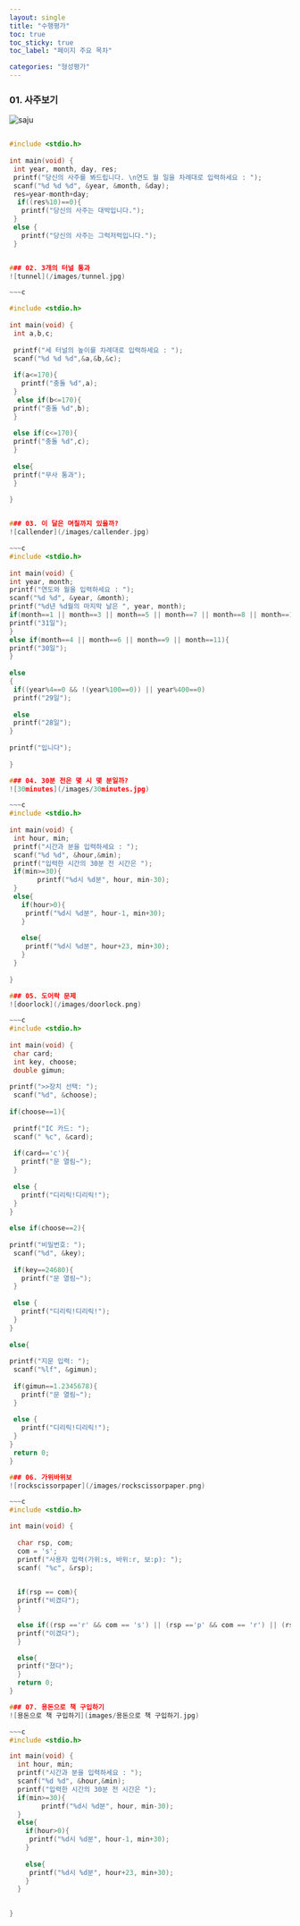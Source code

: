 ```yaml
---
layout: single
title: "수행평가"
toc: true
toc_sticky: true
toc_label: "페이지 주요 목차"

categories: "형성평가"
---
```


### 01. 사주보기
![saju](/images/saju.jpg)

~~~c

#include <stdio.h>
 
int main(void) {
 int year, month, day, res;
 printf("당신의 사주를 봐드립니다. \n연도 월 일을 차례대로 입력하세요 : ");
 scanf("%d %d %d", &year, &month, &day);
 res=year-month+day;
  if((res%10)==0){
   printf("당신의 사주는 대박입니다.");
 }
 else {
   printf("당신의 사주는 그럭저럭입니다.");
 } 


### 02. 3개의 터널 통과
![tunnel](/images/tunnel.jpg)

~~~c

#include <stdio.h>
 
int main(void) {
 int a,b,c;
 
 printf("세 터널의 높이를 차례대로 입력하세요 : ");
 scanf("%d %d %d",&a,&b,&c);
 
 if(a<=170){
   printf("충돌 %d",a);
 }
  else if(b<=170){
 printf("충돌 %d",b); 
 }
 
 else if(c<=170){
 printf("충돌 %d",c);
 }
 
 else{
 printf("무사 통과");
 }
 
}


### 03. 이 달은 며칠까지 있을까?
![callender](/images/callender.jpg)

~~~c
#include <stdio.h>
 
int main(void) {
int year, month;
printf("연도와 월을 입력하세요 : ");
scanf("%d %d", &year, &month);
printf("%d년 %d월의 마지막 날은 ", year, month);
if(month==1 || month==3 || month==5 || month==7 || month==8 || month==10 || month==12){
printf("31일");
}
else if(month==4 || month==6 || month==9 || month==11){
printf("30일");
}
 
else
{
 if((year%4==0 && !(year%100==0)) || year%400==0)
 printf("29일");
 
 else
 printf("28일");
}
 
printf("입니다");
 
}

### 04. 30분 전은 몇 시 몇 분일까? 
![30minutes](/images/30minutes.jpg)

~~~c
#include <stdio.h>
 
int main(void) {
 int hour, min;
 printf("시간과 분을 입력하세요 : ");
 scanf("%d %d", &hour,&min);
 printf("입력한 시간의 30분 전 시간은 ");
 if(min>=30){
       printf("%d시 %d분", hour, min-30);
 }
 else{
   if(hour>0){
    printf("%d시 %d분", hour-1, min+30);
   }
  
   else{
    printf("%d시 %d분", hour+23, min+30);
   }
 }
 
}

### 05. 도어락 문제
![doorlock](/images/doorlock.png)

~~~c
#include <stdio.h>
 
int main(void) {
 char card;
 int key, choose;
 double gimun;
 
printf(">>장치 선택: ");
 scanf("%d", &choose);
 
if(choose==1){
 
 printf("IC 카드: ");
 scanf(" %c", &card);
 
 if(card=='c'){
   printf("문 열림~");
 }
 
 else {
   printf("디리릭!디리릭!");
 }
}
 
else if(choose==2){
 
printf("비밀번호: ");
 scanf("%d", &key);
 
 if(key==24680){
   printf("문 열림~");
 }
 
 else {
   printf("디리릭!디리릭!");
 }
}
 
else{
 
printf("지문 입력: ");
 scanf("%lf", &gimun);
 
 if(gimun==1.2345678){
   printf("문 열림~");
 }
 
 else {
   printf("디리릭!디리릭!");
 }
}
 return 0;
}

### 06. 가위바위보
![rockscissorpaper](/images/rockscissorpaper.png)

~~~c
#include <stdio.h>

int main(void) {
  
  char rsp, com;
  com = 's';
  printf("사용자 입력(가위:s, 바위:r, 보:p): ");
  scanf( "%c", &rsp);
 

  if(rsp == com){
  printf("비겼다");
  }

  else if((rsp =='r' && com == 's') || (rsp =='p' && com == 'r') || (rsp =='s' && com == 'p')){
  printf("이겼다");
  }

  else{
  printf("졌다");  
  }
  return 0;
}

### 07. 용돈으로 책 구입하기
![용돈으로 책 구입하기](images/용돈으로 책 구입하기.jpg)

~~~c
#include <stdio.h>

int main(void) {
  int hour, min;
  printf("시간과 분을 입력하세요 : ");
  scanf("%d %d", &hour,&min);
  printf("입력한 시간의 30분 전 시간은 ");
  if(min>=30){
        printf("%d시 %d분", hour, min-30);
  }
  else{
    if(hour>0){
     printf("%d시 %d분", hour-1, min+30);
    }
    
    else{
     printf("%d시 %d분", hour+23, min+30);
    }
  }
  

}
